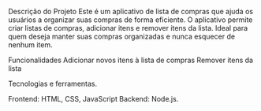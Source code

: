 Descrição do Projeto
Este é um aplicativo de lista de compras que ajuda os usuários a organizar suas compras de forma eficiente. O aplicativo permite criar listas de compras, adicionar itens e remover itens da lista. Ideal para quem deseja manter suas compras organizadas e nunca esquecer de nenhum item.

Funcionalidades
Adicionar novos itens à lista de compras
Remover itens da lista

Tecnologias e ferramentas. 

Frontend: HTML, CSS, JavaScript
Backend: Node.js.
